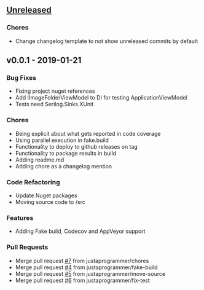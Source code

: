 <a name="unreleased"></a>
## [Unreleased]

### Chores
- Change changelog template to not show unreleased commits by default


<a name="v0.0.1"></a>
## v0.0.1 - 2019-01-21
### Bug Fixes
- Fixing project nuget references
- Add IImageFolderViewModel to DI for testing ApplicationViewModel
- Tests need Serilog.Sinks.XUnit

### Chores
- Being explicit about what gets reported in code coverage
- Using parallel execution in fake.build
- Functionality to deploy to github releases on tag
- Functionality to package results in build
- Adding readme.md
- Adding chore as a changelog mention

### Code Refactoring
- Update Nuget packages
- Moving source code to /src

### Features
- Adding Fake build, Codecov and AppVeyor support

### Pull Requests
- Merge pull request [#7](https://github.com/StanleyGoldman/Son-of-Picasso/issues/7) from justaprogrammer/chores
- Merge pull request [#4](https://github.com/StanleyGoldman/Son-of-Picasso/issues/4) from justaprogrammer/fake-build
- Merge pull request [#5](https://github.com/StanleyGoldman/Son-of-Picasso/issues/5) from justaprogrammer/move-source
- Merge pull request [#6](https://github.com/StanleyGoldman/Son-of-Picasso/issues/6) from justaprogrammer/fix-test


[Unreleased]: https://github.com/StanleyGoldman/Son-of-Picasso/compare/v0.0.1...HEAD
